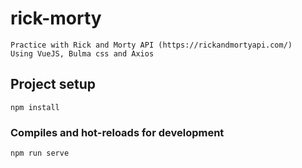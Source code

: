 # rick-morty
```
Practice with Rick and Morty API (https://rickandmortyapi.com/)
Using VueJS, Bulma css and Axios
```

## Project setup
```
npm install
```

### Compiles and hot-reloads for development
```
npm run serve
```